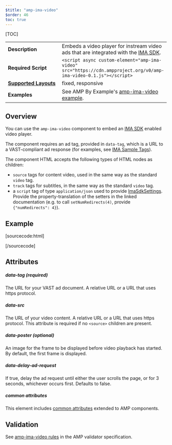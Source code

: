 ```yaml
---
$title: "amp-ima-video"
$order: 46
toc: true
---
```


<!---
Copyright 2017 The AMP HTML Authors. All Rights Reserved.

Licensed under the Apache License, Version 2.0 (the "License");
you may not use this file except in compliance with the License.
You may obtain a copy of the License at

      http://www.apache.org/licenses/LICENSE-2.0

Unless required by applicable law or agreed to in writing, software
distributed under the License is distributed on an "AS-IS" BASIS,
WITHOUT WARRANTIES OR CONDITIONS OF ANY KIND, either express or implied.
See the License for the specific language governing permissions and
limitations under the License.
-->



[TOC]

<table>
  <tr>
    <td width="40%"><strong>Description</strong></td>
    <td>Embeds a video player for instream video ads that are integrated with
    the
    <a href="https://developers.google.com/interactive-media-ads/docs/sdks/html5/">IMA SDK</a>.
    </td>
  </tr>
  <tr>
    <td width="40%"><strong>Required Script</strong></td>
    <td><code>&lt;script async custom-element="amp-ima-video" src="https://cdn.ampproject.org/v0/amp-ima-video-0.1.js">&lt;/script></code></td>
  </tr>
  <tr>
    <td class="col-fourty"><strong><a href="https://www.ampproject.org/docs/guides/responsive/control_layout.html">Supported Layouts</a></strong></td>
    <td>fixed, responsive</td>
  </tr>
  <tr>
    <td width="40%"><strong>Examples</strong></td>
    <td>See AMP By Example's <a href="https://ampbyexample.com/components/amp-ima-video/">amp-ima-video example</a>.</td></td>
  </tr>
</table>

## Overview

You can use the `amp-ima-video` component to embed an [IMA SDK](https://developers.google.com/interactive-media-ads/docs/sdks/html5/) enabled video player.

The component requires an ad tag, provided in `data-tag`, which is a URL to a
VAST-compliant ad response (for examples, see
[IMA Sample Tags](https://developers.google.com/interactive-media-ads/docs/sdks/html5/tags)).

The component HTML accepts the following types of HTML nodes as children:

* `source` tags for content video, used in the same way as the standard `video` tag.
* `track` tags for subtitles, in the same way as the standard `video` tag.
* a `script` tag of type `application/json` used to provide [ImaSdkSettings](https://developers.google.com/interactive-media-ads/docs/sdks/html5/v3/apis#ima.ImaSdkSettings). Provide the property-translation of the setters in the linked documentation (e.g. to call `setNumRedirects(4)`, provide `{"numRedirects": 4}`).

## Example

[sourcecode:html]
<amp-ima-video
    width=640 height=360 layout="responsive"
    data-tag="ads.xml" data-poster="poster.png">
  <source src="foo.mp4" type="video/mp4">
  <source src="foo.webm" type="video/webm">
  <track label="English subtitles" kind="subtitles" srclang="en" src="subtitles.vtt">
  <script type="application/json">
  {
    "locale": "en",
    "numRedirects": 4
  }
  </script>
</amp-ima-video>
[/sourcecode]

## Attributes

##### data-tag (required)

The URL for your VAST ad document. A relative URL or a URL that uses https protocol.

##### data-src  

The URL of your video content. A relative URL or a URL that uses https protocol. This attribute is required if no `<source>` children are present.

##### data-poster (optional)

An image for the frame to be displayed before video playback has started. By
default, the first frame is displayed.

##### data-delay-ad-request

If true, delay the ad request until either the user scrolls the page, or for 3 seconds, whichever occurs first. Defaults to false.

##### common attributes

This element includes
[common attributes](https://www.ampproject.org/docs/reference/common_attributes)
extended to AMP components.

## Validation

See [amp-ima-video rules](https://github.com/ampproject/amphtml/blob/master/extensions/amp-ima-video/validator-amp-ima-video.protoascii) in the AMP validator specification.
